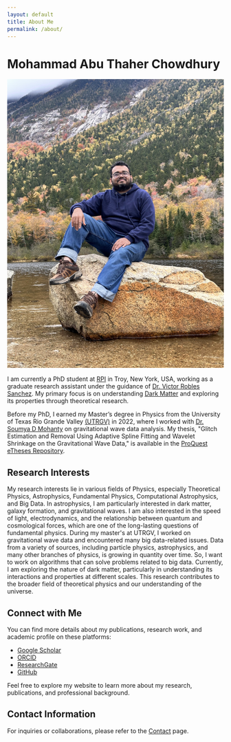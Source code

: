 ```yaml
---
layout: default
title: About Me
permalink: /about/
---
```


# Mohammad Abu Thaher Chowdhury

<img src="assets/Me.jpg" alt="Image" class="img">

I am currently a PhD student at [RPI](https://www.rpi.edu/) in Troy, New York, USA, working as a graduate research assistant under the guidance of [Dr. Victor Robles Sanchez](https://sites.google.com/yale.edu/vrobles/home). My primary focus is on understanding [Dark Matter](https://science.nasa.gov/universe/overview/building-blocks/#dark-matter) and exploring its properties through theoretical research.

Before my PhD, I earned my Master’s degree in Physics from the University of Texas Rio Grande Valley [(UTRGV)](https://www.utrgv.edu/) in 2022, where I worked with [Dr. Soumya D Mohanty](https://scholar.google.com/citations?user=C2xWWFsAAAAJ&hl=en) on gravitational wave data analysis. My thesis, "Glitch Estimation and Removal Using Adaptive Spline Fitting and Wavelet Shrinkage on the Gravitational Wave Data," is available in the [ProQuest eTheses Repository](https://www.proquest.com/docview/2801919094?pq-origsite=gscholar&fromopenview=true&sourcetype=Dissertations%20&%20Theses).

## Research Interests
My research interests lie in various fields of Physics, especially Theoretical Physics, Astrophysics, Fundamental Physics, Computational Astrophysics, and Big Data. In astrophysics, I am particularly interested in dark matter, galaxy formation, and gravitational waves. I am also interested in the speed of light, electrodynamics, and the relationship between quantum and cosmological forces, which are one of the long-lasting questions of fundamental physics. During my master's at UTRGV, I worked on gravitational wave data and encountered many big data-related issues. Data from a variety of sources, including particle physics, astrophysics, and many other branches of physics, is growing in quantity over time. So, I want to work on algorithms that can solve problems related to big data. Currently, I am exploring the nature of dark matter, particularly in understanding its interactions and properties at different scales. This research contributes to the broader field of theoretical physics and our understanding of the universe.

## Connect with Me

You can find more details about my publications, research work, and academic profile on these platforms:

- [Google Scholar](https://scholar.google.com/citations?user=your-google-scholar-id)
- [ORCID](https://orcid.org/your-orcid-id)
- [ResearchGate](https://www.researchgate.net/profile/your-profile-id)
- [GitHub](https://github.com/your-username)

Feel free to explore my website to learn more about my research, publications, and professional background. 

## Contact Information
For inquiries or collaborations, please refer to the [Contact](/contact/) page.
